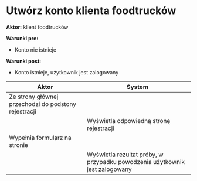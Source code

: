 # Utwórz konto klienta foodtrucków

**Aktor:** klient foodtrucków

**Warunki pre:**

* Konto nie istnieje

**Warunki post:**

* Konto istnieje, użytkownik jest zalogowany

Aktor | System
---|---
Ze strony głównej przechodzi do podstony rejestracji | 
||Wyświetla odpowiedną stronę rejestracji
Wypełnia formularz na stronie|
||Wyświetla rezultat próby, w przypadku powodzenia użytkownik jest zalogowany